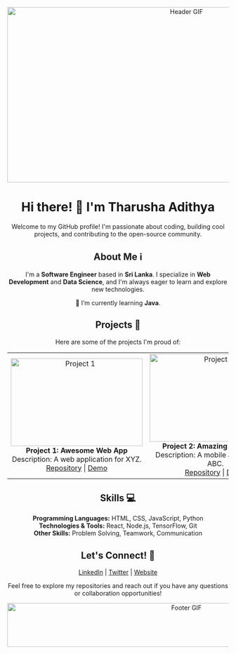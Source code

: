 <p align="center">
  <img src="https://github.com/tharushx/tharushx/blob/main/assets/header.gif" alt="Header GIF" width="800" height="400">
</p>

<h1 align="center">Hi there! 👋 I'm Tharusha Adithya</h1>

<p align="center">
  Welcome to my GitHub profile! I'm passionate about coding, building cool projects, and contributing to the open-source community.
</p>

<h2 align="center">About Me ℹ️</h2>

<p align="center">
  I'm a <strong>Software Engineer</strong> based in <strong>Sri Lanka</strong>. I specialize in <strong>Web Development</strong> and <strong>Data Science</strong>, and I'm always eager to learn and explore new technologies.
</p>

<p align="center">
  🌱 I’m currently learning <strong>Java</strong>.
</p>

<h2 align="center">Projects 🚀</h2>

<p align="center">
  Here are some of the projects I'm proud of:
</p>

<table align="center">
  <tr>
    <td align="center">
      <a href="https://github.com/tharushx/project-1">
        <img src="https://github.com/tharushx/tharushx/blob/main/assets/project1.png" alt="Project 1" width="300" height="200">
      </a>
      <br>
      <strong>Project 1: Awesome Web App</strong>
      <br>
      Description: A web application for XYZ.
      <br>
      <a href="https://github.com/tharushx/project-1">Repository</a> | <a href="https://example.com">Demo</a>
    </td>
    <td align="center">
      <a href="https://github.com/tharushx/project-2">
        <img src="https://github.com/tharushx/tharushx/blob/main/assets/project2.png" alt="Project 2" width="300" height="200">
      </a>
      <br>
      <strong>Project 2: Amazing Mobile App</strong>
      <br>
      Description: A mobile application for ABC.
      <br>
      <a href="https://github.com/tharushx/project-2">Repository</a> | <a href="https://example.com">Demo</a>
    </td>
  </tr>
</table>

<h2 align="center">Skills 💻</h2>

<p align="center">
  <strong>Programming Languages:</strong> HTML, CSS, JavaScript, Python<br>
  <strong>Technologies & Tools:</strong> React, Node.js, TensorFlow, Git<br>
  <strong>Other Skills:</strong> Problem Solving, Teamwork, Communication
</p>

<h2 align="center">Let's Connect! 🤝</h2>

<p align="center">
  <a href="https://www.linkedin.com/in/tharusha-adithya-a7842a2b8/">LinkedIn</a> | 
  <a href="https://twitter.com/tharushx">Twitter</a> | 
  <a href="https://tharushx.com">Website</a>
</p>

<p align="center">
  Feel free to explore my repositories and reach out if you have any questions or collaboration opportunities!
</p>

<p align="center">
  <img src="https://github.com/tharushx/tharushx/blob/main/assets/footer.gif" alt="Footer GIF" width="800" height="100">
</p>

